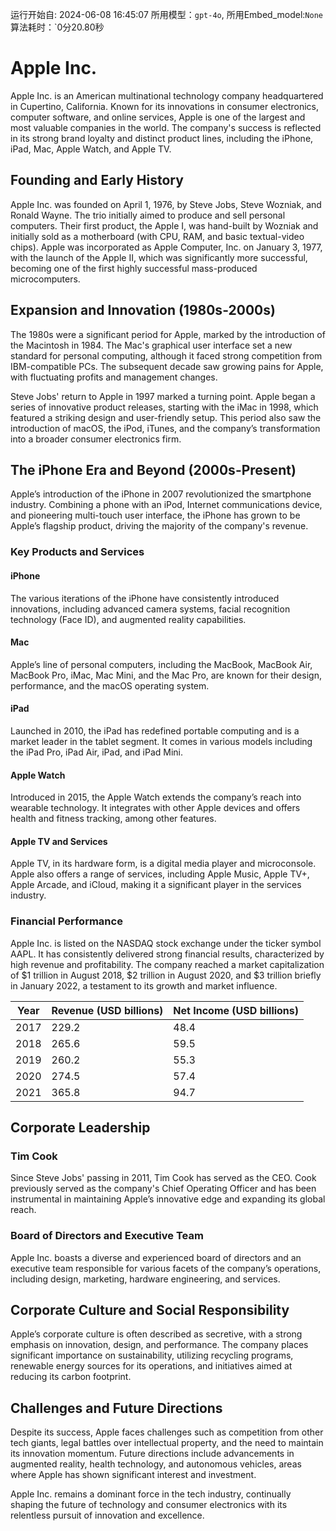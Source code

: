 运行开始自: 2024-06-08 16:45:07
所用模型：`gpt-4o`, 所用Embed_model:`None`
算法耗时：`0分20.80秒
# Apple Inc.

Apple Inc. is an American multinational technology company headquartered in Cupertino, California. Known for its innovations in consumer electronics, computer software, and online services, Apple is one of the largest and most valuable companies in the world. The company's success is reflected in its strong brand loyalty and distinct product lines, including the iPhone, iPad, Mac, Apple Watch, and Apple TV. 

## Founding and Early History

Apple Inc. was founded on April 1, 1976, by Steve Jobs, Steve Wozniak, and Ronald Wayne. The trio initially aimed to produce and sell personal computers. Their first product, the Apple I, was hand-built by Wozniak and initially sold as a motherboard (with CPU, RAM, and basic textual-video chips). Apple was incorporated as Apple Computer, Inc. on January 3, 1977, with the launch of the Apple II, which was significantly more successful, becoming one of the first highly successful mass-produced microcomputers.

## Expansion and Innovation (1980s-2000s)

The 1980s were a significant period for Apple, marked by the introduction of the Macintosh in 1984. The Mac's graphical user interface set a new standard for personal computing, although it faced strong competition from IBM-compatible PCs. The subsequent decade saw growing pains for Apple, with fluctuating profits and management changes.

Steve Jobs' return to Apple in 1997 marked a turning point. Apple began a series of innovative product releases, starting with the iMac in 1998, which featured a striking design and user-friendly setup. This period also saw the introduction of macOS, the iPod, iTunes, and the company’s transformation into a broader consumer electronics firm.

## The iPhone Era and Beyond (2000s-Present)

Apple’s introduction of the iPhone in 2007 revolutionized the smartphone industry. Combining a phone with an iPod, Internet communications device, and pioneering multi-touch user interface, the iPhone has grown to be Apple’s flagship product, driving the majority of the company's revenue.

### Key Products and Services

#### iPhone

The various iterations of the iPhone have consistently introduced innovations, including advanced camera systems, facial recognition technology (Face ID), and augmented reality capabilities.

#### Mac

Apple’s line of personal computers, including the MacBook, MacBook Air, MacBook Pro, iMac, Mac Mini, and the Mac Pro, are known for their design, performance, and the macOS operating system.

#### iPad

Launched in 2010, the iPad has redefined portable computing and is a market leader in the tablet segment. It comes in various models including the iPad Pro, iPad Air, iPad, and iPad Mini.

#### Apple Watch

Introduced in 2015, the Apple Watch extends the company’s reach into wearable technology. It integrates with other Apple devices and offers health and fitness tracking, among other features.

#### Apple TV and Services

Apple TV, in its hardware form, is a digital media player and microconsole. Apple also offers a range of services, including Apple Music, Apple TV+, Apple Arcade, and iCloud, making it a significant player in the services industry.

### Financial Performance

Apple Inc. is listed on the NASDAQ stock exchange under the ticker symbol AAPL. It has consistently delivered strong financial results, characterized by high revenue and profitability. The company reached a market capitalization of $1 trillion in August 2018, $2 trillion in August 2020, and $3 trillion briefly in January 2022, a testament to its growth and market influence.

| Year        | Revenue (USD billions) | Net Income (USD billions) |
|-------------|------------------------|---------------------------|
| 2017        | 229.2                  | 48.4                      |
| 2018        | 265.6                  | 59.5                      |
| 2019        | 260.2                  | 55.3                      |
| 2020        | 274.5                  | 57.4                      |
| 2021        | 365.8                  | 94.7                      |

## Corporate Leadership

### Tim Cook

Since Steve Jobs' passing in 2011, Tim Cook has served as the CEO. Cook previously served as the company's Chief Operating Officer and has been instrumental in maintaining Apple’s innovative edge and expanding its global reach.

### Board of Directors and Executive Team

Apple Inc. boasts a diverse and experienced board of directors and an executive team responsible for various facets of the company’s operations, including design, marketing, hardware engineering, and services.

## Corporate Culture and Social Responsibility

Apple’s corporate culture is often described as secretive, with a strong emphasis on innovation, design, and performance. The company places significant importance on sustainability, utilizing recycling programs, renewable energy sources for its operations, and initiatives aimed at reducing its carbon footprint.

## Challenges and Future Directions

Despite its success, Apple faces challenges such as competition from other tech giants, legal battles over intellectual property, and the need to maintain its innovation momentum. Future directions include advancements in augmented reality, health technology, and autonomous vehicles, areas where Apple has shown significant interest and investment.

Apple Inc. remains a dominant force in the tech industry, continually shaping the future of technology and consumer electronics with its relentless pursuit of innovation and excellence.